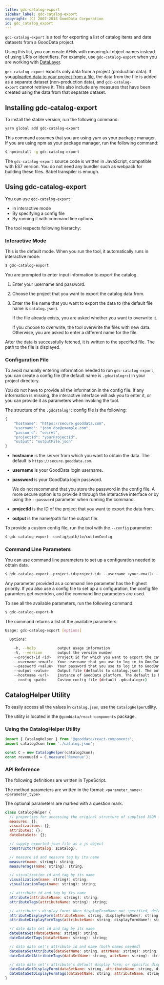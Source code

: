```yaml
---
title: gdc-catalog-export
sidebar_label: gdc-catalog-export
copyright: (C) 2007-2018 GoodData Corporation
id: gdc_catalog_export
---
```


`gdc-catalog-export` is a tool for exporting a list of catalog items and date datasets from a GoodData project.

Using this list, you can create AFMs with meaningful object names instead of using URIs or identifiers. For example, use `gdc-catalog-export` when you are working with [DataLayer](data_layer.md).

`gdc-catalog-export` exports only data from a project \(production data\). If you[uploaded data to your project from a file](https://help.gooddata.com/display/doc/Add+Data+from+a+File+to+a+Project), the data from the file is added as a separate dataset \(non-production data\), and `gdc-catalog-export` cannot retrieve it. This also include any measures that have been created using the data from that separate dataset.

## Installing gdc-catalog-export

To install the stable version, run the following command:

```bash
yarn global add gdc-catalog-export
```

This command assumes that you are using `yarn` as your package manager. If you are using npm as your package manager, run the following command:

```bash
$ npminstall -g gdc-catalog-export
```

The `gdc-catalog-export` source code is written in JavaScript, compatible with ES7 version. You do not need any bundler such as webpack for building these files. Babel transpiler is enough.

## Using gdc-catalog-export

You can use `gdc-catalog-export`:

* In interactive mode
* By specifying a config file
* By running it with command line options

The tool respects following hierarchy:

### Interactive Mode

This is the default mode. When you run the tool, it automatically runs in interactive mode:

```bash
$ gdc-catalog-export
```

You are prompted to enter input information to export the catalog.

1. Enter your username and password.
2. Choose the project that you want to export the catalog data from.
3. Enter the file name that you want to export the data to \(the default file name is `catalog.json`\).

   If the file already exists, you are asked whether you want to overwrite it.

   If you choose to overwrite, the tool overwrite the files with new data. Otherwise, you are asked to enter a different name for the file.

After the data is successfully fetched, it is written to the specified file. The path to the file is displayed.

### Configuration File

To avoid manually entering information needed to run `gdc-catalog-export`, you can create a config file \(the default name is `.gdcatalogrc`\) in your project directory.

You do not have to provide all the information in the config file. If any information is missing, the interactive interface will ask you to enter it, or you can provide it as parameters when invoking the tool.

The structure of the `.gdcatalogrc` config file is the following:

```javascript
{
    "hostname": "https://secure.gooddata.com",
    "username": "john.doe@example.com",
    "password": "secret",
    "projectId": "yourProjectId",
    "output": "outputFile.json"
}
```

* **hostname** is the server from which you want to obtain the data. The default is `https://secure.gooddata.com`.
* **username** is your GoodData login username.
* **password** is your GoodData login password.

  We do not recommend that you store the password in the config file. A more secure option is to provide it through the interactive interface or by using the `--password` parameter when running the command.

* **projectId** is the ID of the project that you want to export the data from.
* **output** is the name/path for the output file.

To provide a custom config file, run the tool with the `--config` parameter:

```bash
$ gdc-catalog-export--config/path/to/customConfig
```

### Command Line Parameters

You can use command line parameters to set up a configuration needed to obtain data.

```bash
$ gdc-catalog-export--project-id<project-id> --username <your-email> --password <your-password> --output <file-name-path> --hostname<host-url> --config </path/to/customConfig>
```

Any parameter provided as a command line parameter has the highest priority. If you also use a config file to set up a c onfiguration, the config file paramters get overriden, and the command line parameters are used.

To see all the available parameters, run the following command:

```bash
$ gdc-catalog-export-h
```

The command returns a list of the available parameters:

```bash
Usage: gdc-catalog-export [options]

  Options:

    -h, --help          output usage information
    -V, --version       output the version number
    --project-id <id>   Project id for which you want to export the catalog.
    --username <email>  Your username that you use to log in to GoodData platform.
    --password <value>  Your password that you use to log in to GoodData platform.
    --output <value>    Output file (defaults to catalog.json). The output file will be created in current working directory
    --hostname <url>    Instance of GoodData platform. The default is https://secure.gooddata.com
    --config <path>     Custom config file (default .gdcatalogrc)
```

## CatalogHelper Utility

To easily access all the values in `catalog.json`, use the `CatalogHelper`utility.

The utility is located in the `@gooddata/react-components` package.

### Using the CatalogHelper Utility

```javascript
import { CatalogHelper } from '@gooddata/react-components';
import catalogJson from './catalog.json';

const C = new CatalogHelper(catalogJson);
const revenueId = C.measure('Revenue');
```

### API Reference

The following definitions are written in TypeScript.

The method parameters are written in the format: `<parameter_name>: <parameter_type>`

The optional parameters are marked with a question mark.

```javascript
class CatalogHelper {
  // properties for accessing the original structure of supplied JSON file
  measures: {};
  visualizations: {};
  attributes: {};
  dateDataSets: {};

  // supply exported json file as a js object
  constructor(catalog: ICatalog);

  // measure id and measure tag by its name
  measure(name: string): string;
  measureTags(name: string): string;

  // visualization id and tag by its name
  visualization(name: string): string;
  visualizationTags(name: string): string;

  // attribute id and tag by its name
  attribute(attributeName: string): string;
  attributeTags(attributeName: string): string;

  // attribute's display form; When displayFormName not specified, default display form returned
  attributeDisplayForm(attributeName: string, displayFormName?: string): string;
  attributeDisplayFormTags(attributeName: string, displayFormName?: string): string;

  // date data set id and tag by its name
  dateDataSet(dataSetName: string): string;
  dateDataSetTags(dataSetName: string): string;

  // data data set's attribute id and name (both names needed)
  dateDataSetAttribute(dataSetName: string, attrName: string): string;
  dateDataSetAttributeTags(dataSetName: string, attrName: string): string;

  // data data set's attribute's default display form; or specific display form when displayFormName is set
  dateDataSetDisplayForm(dataSetName: string, attributeName: string, displayFormName?: string): string;
  dateDataSetDisplayFormTags(dataSetName: string, attributeName: string, displayFormName?: string): string;
}
```
